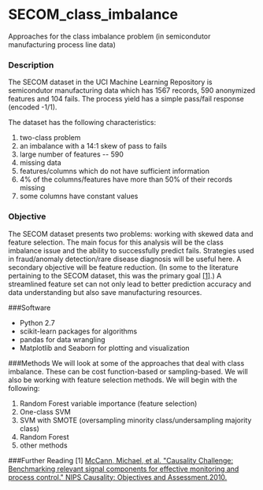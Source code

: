 # SECOM_class_imbalance
Approaches for the class imbalance problem (in semicondutor manufacturing process line data)


### Description
The SECOM dataset in the UCI Machine Learning Repository is semicondutor manufacturing data which has 1567 records, 590 anonymized features and 104 fails. The process yield has a simple pass/fail response (encoded -1/1).

The dataset has the following characteristics:

1.	two-class problem
2.	an imbalance with a 14:1 skew of pass to fails
2.	large number of features -- 590
3.	missing data
4.	features/columns which do not have sufficient information
  5.	4% of the columns/features have more than 50% of their records missing
  6.	some columns have constant values 

### Objective
The SECOM dataset presents two problems: working with skewed data and feature selection. 
The main focus for this analysis will be the class imbalance issue and the ability to successfully predict fails. Strategies used in fraud/anomaly detection/rare disease diagnosis will be useful here. 
A secondary objective will be feature reduction. (In some to the literature pertaining to the SECOM dataset, this was the primary goal <a href="#ref1">[1]</a>.) A streamlined feature set can not only lead to better prediction accuracy and data understanding but also save manufacturing resources. 

###Software

- Python 2.7
- scikit-learn packages for algorithms
- pandas for data wrangling 
- Matplotlib and Seaborn for plotting and visualization

###Methods
We will look at some of the approaches that deal with class imbalance. These can be cost function-based or sampling-based. We will also be working with feature selection methods. We will begin with the following:

1. Random Forest variable importance (feature selection)
2. One-class SVM 
3. SVM with SMOTE (oversampling minority class/undersampling majority class)
4. Random Forest
5. other methods


###Further Reading
<a name="ref1"></a>[1] [McCann, Michael, et al. "Causality Challenge: Benchmarking relevant signal components for effective monitoring and process control." NIPS Causality: Objectives and Assessment.2010.](https://scholar.google.com/scholar?cluster=9582225450011234329&hl=en&as_sdt=0,5&sciodt=0,5)



